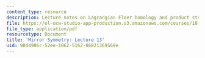 ```yaml
---
content_type: resource
description: Lecture notes on Lagrangian Floer homology and product structure.
file: https://ol-ocw-studio-app-production.s3.amazonaws.com/courses/18-969-topics-in-geometry-mirror-symmetry-spring-2009/98d4986c52ee1062516286821369569e_MIT18_969s09_lec13.pdf
file_type: application/pdf
resourcetype: Document
title: 'Mirror Symmetry: Lecture 13'
uid: 98d4986c-52ee-1062-5162-86821369569e
---
```

